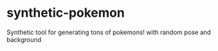 # synthetic-pokemon
Synthetic tool for generating tons of pokemons! with random pose and background
